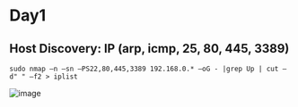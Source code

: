 Day1
===
Host Discovery: IP (arp, icmp, 25, 80, 445, 3389)
---
    sudo nmap –n –sn –PS22,80,445,3389 192.168.0.* –oG - |grep Up | cut –d" " –f2 > iplist
<img  alt="image" src="https://github.com/user-attachments/assets/20801a33-6b66-4cc0-b612-f9983fd3ae7b">
